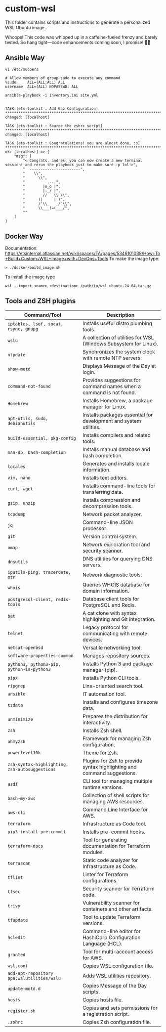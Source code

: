 # custom-wsl
This folder contains scripts and instructions to generate a personalized WSL Ubuntu image..

Whoops! This code was whipped up in a caffeine-fueled frenzy and barely tested. So hang tight—code enhancements coming soon, I promise! 🚀😅

## Ansible Way

`vi /etc/sudoers`
```shell
# Allow members of group sudo to execute any command
%sudo     ALL=(ALL:ALL) ALL
username  ALL=(ALL) NOPASSWD: ALL
```

```shell
ansible-playbook -i inventory.ini site.yml 
```
## 

```shell
TASK [ets-toolkit : Add Gaz Configuration] *****************************************************************************************************************************************************************************************************************
changed: [localhost]

TASK [ets-toolkit : Source the zshrc script] ***************************************************************************************************************************************************************************************************************
changed: [localhost]

TASK [ets-toolkit : Congratulations! you are almost done, :p] **********************************************************************************************************************************************************************************************
ok: [localhost] => {
    "msg": [
        "< Congrats, andres! you can now create a new terminal session! and rerun the playbook just to make sure :p lol!>",
        "  -----------------------",
        "    \\",
        "      \\",
        "          .--.",
        "        |o_o |",
        "        |:_/ |",
        "        //   \\ \\",
        "      (|     | )",
        "      /'\\_   _/`\\",
        "      \\___)=(___/",
        ""
    ]
}
```

## Docker Way
Documentation: https://etsinternal.atlassian.net/wiki/spaces/TA/pages/5346101038/How+To+Build+Custom+WSL+Image+with+DevOps+Tools
To make the image type:

```shell
> ./docker/build_image.sh
```

To install the image type

```shell
wsl --import <name> <destination> /path/to/wsl-ubuntu-24.04.tar.gz
```

## Tools and ZSH plugins

| **Command/Tool**                           | **Description**                                                                                           |
|--------------------------------------------|-----------------------------------------------------------------------------------------------------------|
| `iptables, lsof, socat, rsync, gnupg`      | Installs useful distro plumbing tools.                                                                    |
| `wslu`                                     | A collection of utilities for WSL (Windows Subsystem for Linux).                                          |
| `ntpdate`                                  | Synchronizes the system clock with remote NTP servers.                                                    |
| `show-motd`                                | Displays Message of the Day at login.                                                                     |
| `command-not-found`                        | Provides suggestions for command names when a command is not found.                                        |
| `Homebrew`                                 | Installs Homebrew, a package manager for Linux.                                                           |
| `apt-utils, sudo, debianutils`             | Installs packages essential for development and system utilities.                                         |
| `build-essential, pkg-config`              | Installs compilers and related tools.                                                                     |
| `man-db, bash-completion`                  | Installs manual database and bash completion.                                                             |
| `locales`                                  | Generates and installs locale information.                                                                |
| `vim, nano`                                | Installs text editors.                                                                                    |
| `curl, wget`                               | Installs command-line tools for transferring data.                                                        |
| `gzip, unzip`                              | Installs compression and decompression tools.                                                             |
| `tcpdump`                                  | Network packet analyzer.                                                                                  |
| `jq`                                       | Command-line JSON processor.                                                                              |
| `git`                                      | Version control system.                                                                                   |
| `nmap`                                     | Network exploration tool and security scanner.                                                            |
| `dnsutils`                                 | DNS utilities for querying DNS servers.                                                                   |
| `iputils-ping, traceroute, mtr`            | Network diagnostic tools.                                                                                 |
| `whois`                                    | Queries WHOIS database for domain information.                                                            |
| `postgresql-client, redis-tools`           | Database client tools for PostgreSQL and Redis.                                                           |
| `bat`                                      | A cat clone with syntax highlighting and Git integration.                                                 |
| `telnet`                                   | Legacy protocol for communicating with remote devices.                                                    |
| `netcat-openbsd`                           | Versatile networking tool.                                                                                |
| `software-properties-common`               | Manages repository sources.                                                                               |
| `python3, python3-pip, python-is-python3`  | Installs Python 3 and package manager (pip).                                                              |
| `pipx`                                     | Installs Python CLI tools.                                                                                |
| `ripgrep`                                  | Line-oriented search tool.                                                                                |
| `ansible`                                  | IT automation tool.                                                                                       |
| `tzdata`                                   | Installs and configures timezone data.                                                                    |
| `unminimize`                               | Prepares the distribution for interactivity.                                                              |
| `zsh`                                      | Installs Zsh shell.                                                                                       |
| `ohmyzsh`                                  | Framework for managing Zsh configuration.                                                                 |
| `powerlevel10k`                            | Theme for Zsh.                                                                                            |
| `zsh-syntax-highlighting, zsh-autosuggestions` | Plugins for Zsh to provide syntax highlighting and command suggestions.                                |
| `asdf`                                     | CLI tool for managing multiple runtime versions.                                                          |
| `bash-my-aws`                              | Collection of shell scripts for managing AWS resources.                                                   |
| `aws-cli`                                  | Command Line Interface for AWS.                                                                            |
| `terraform`                                | Infrastructure as Code tool.                                                                               |
| `pip3 install pre-commit`                  | Installs pre-commit hooks.                                                                                |
| `terraform-docs`                           | Tool for generating documentation for Terraform modules.                                                   |
| `terrascan`                                | Static code analyzer for Infrastructure as Code.                                                           |
| `tflint`                                   | Linter for Terraform configurations.                                                                      |
| `tfsec`                                    | Security scanner for Terraform code.                                                                      |
| `trivy`                                    | Vulnerability scanner for containers and other artifacts.                                                |
| `tfupdate`                                 | Tool to update Terraform versions.                                                                         |
| `hcledit`                                  | Command-line editor for HashiCorp Configuration Language (HCL).                                           |
| `granted`                                  | Tool for multi-account access for AWS.                                                                    |
| `wsl.conf`                                 | Copies WSL configuration file.                                                                            |
| `add-apt-repository ppa:wslutilities/wslu` | Adds WSL utilities repository.                                                                            |
| `update-motd.d`                            | Copies Message of the Day scripts.                                                                        |
| `hosts`                                    | Copies hosts file.                                                                                        |
| `register.sh`                              | Copies and sets permissions for a registration script.                                                    |
| `.zshrc`                                   | Copies Zsh configuration file.                                                                            |